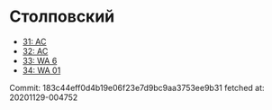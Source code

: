 # Столповский
- [31: AC](31.md)
- [32: AC](32.md)
- [33: WA 6](33.md)
- [34: WA 01](34.md)

Commit: 183c44eff0d4b19e06f23e7d9bc9aa3753ee9b31
 fetched at: 20201129-004752
